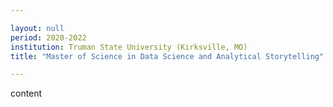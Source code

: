 ```yaml
---

layout: null 
period: 2020-2022
institution: Truman State University (Kirksville, MO)
title: "Master of Science in Data Science and Analytical Storytelling"

---
```


content
